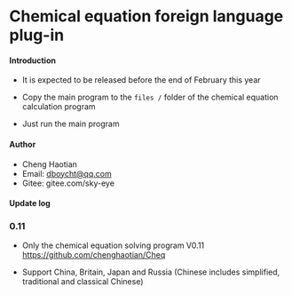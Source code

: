 # Chemical equation foreign language plug-in



#### Introduction

- It is expected to be released before the end of February this year

- Copy the main program to the `files /` folder of the chemical equation calculation program

- Just run the main program



#### Author



- Cheng Haotian
- Email: dboycht@qq.com
- Gitee: gitee.com/sky-eye




#### Update log
### 0.11

- Only the chemical equation solving program V0.11 https://github.com/chenghaotian/Cheq

- Support China, Britain, Japan and Russia (Chinese includes simplified, traditional and classical Chinese)
